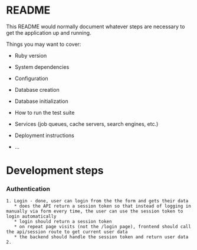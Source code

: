 # README

This README would normally document whatever steps are necessary to get the
application up and running.

Things you may want to cover:

* Ruby version

* System dependencies

* Configuration

* Database creation

* Database initialization

* How to run the test suite

* Services (job queues, cache servers, search engines, etc.)

* Deployment instructions

* ...

# Development steps

### Authentication 
    1. Login - done, user can login from the the form and gets their data
       * does the API return a session token so that instead of logging in manually via form every time, the user can use the session token to login automatically
       * login should return a session token
       * on repeat page visits (not the /login page), frontend should call the api/session route to get current user data
       * the backend should handle the session token and return user data
    2. 